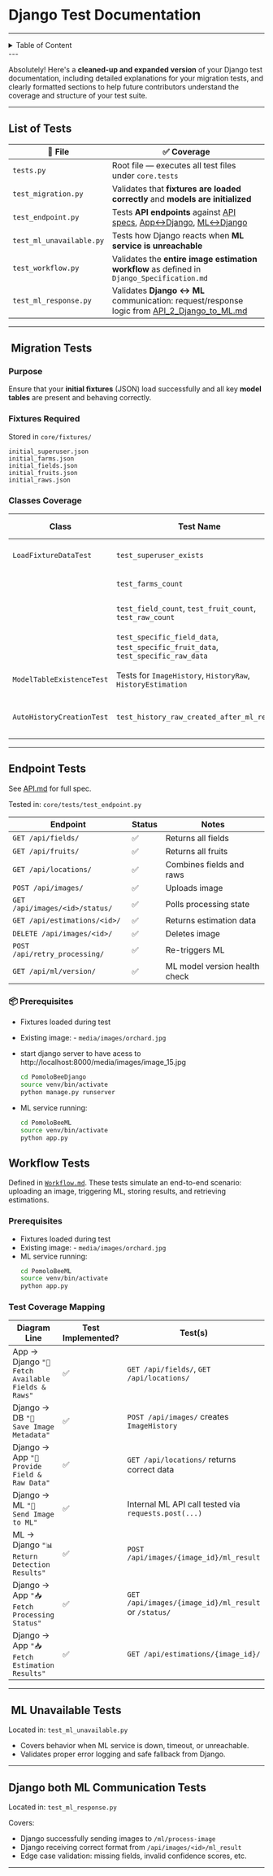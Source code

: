 # Django Test Documentation
---
<details>
<summary>Table of Content</summary>

<!-- TOC -->
- [Django Test Documentation](#django-test-documentation)
  - [List of Tests](#list-of-tests)
  - [️ Migration Tests](#migration-tests)
    - [Purpose](#purpose)
    - [Fixtures Required](#fixtures-required)
    - [Classes Coverage](#classes-coverage)
  - [Endpoint Tests](#endpoint-tests)
  - [Workflow Tests](#workflow-tests)
    - [Prerequisites](#prerequisites)
    - [Test Coverage Mapping](#test-coverage-mapping)
  - [️ ML Unavailable Tests](#ml-unavailable-tests)
  - [Django both ML Communication Tests](#django-both-ml-communication-tests)
<!-- TOC END -->
 
</details>
---
 
Absolutely! Here's a **cleaned-up and expanded version** of your Django test documentation, including detailed explanations for your migration tests, and clearly formatted sections to help future contributors understand the coverage and structure of your test suite.

---
 

## List of Tests

| 📄 **File**                       | ✅ **Coverage**                                                                                     |
|----------------------------------|-----------------------------------------------------------------------------------------------------|
| `tests.py`                       | Root file — executes all test files under `core.tests`                                              |
| `test_migration.py`              | Validates that **fixtures are loaded correctly** and **models are initialized**                     |
| `test_endpoint.py`               | Tests **API endpoints** against [API specs](API.md), [App↔Django](API_1_App_to_Django.md), [ML↔Django](API_3_ML_to_Django.md) |
| `test_ml_unavailable.py`         | Tests how Django reacts when **ML service is unreachable**                                          |
| `test_workflow.py`               | Validates the **entire image estimation workflow** as defined in `Django_Specification.md`          |
| `test_ml_response.py`            | Validates **Django ↔ ML** communication: request/response logic from [API_2_Django_to_ML.md](API_2_Django_to_ML.md) |

---

## ️ Migration Tests

### Purpose
Ensure that your **initial fixtures** (JSON) load successfully and all key **model tables** are present and behaving correctly.

### Fixtures Required
Stored in `core/fixtures/`

```
initial_superuser.json
initial_farms.json
initial_fields.json
initial_fruits.json
initial_raws.json
```

### Classes Coverage

| **Class**                        | **Test Name**                            | **Coverage / What it Verifies**                                     |
|----------------------------------|------------------------------------------|----------------------------------------------------------------------|
| `LoadFixtureDataTest`           | `test_superuser_exists`                  | Superuser (`pomobee`) exists from fixture                           |
|                                  | `test_farms_count`                       | At least one `Farm` loaded                                           |
|                                  | `test_field_count`, `test_fruit_count`, `test_raw_count` | Expected number of objects from fixtures                         |
|                                  | `test_specific_field_data`, `test_specific_fruit_data`, `test_specific_raw_data` | Validates key values of selected rows |
| `ModelTableExistenceTest`       | Tests for `ImageHistory`, `HistoryRaw`, `HistoryEstimation` | Can insert and retrieve expected models                           |
| `AutoHistoryCreationTest`       | `test_history_raw_created_after_ml_result` | Signal triggers creation of `HistoryRaw` and `HistoryEstimation`    |

---



## Endpoint Tests

See [API.md](API.md) for full spec.

Tested in: `core/tests/test_endpoint.py`

| Endpoint                        | Status | Notes                              |
|---------------------------------|--------|------------------------------------|
| `GET /api/fields/`              | ✅     | Returns all fields                 |
| `GET /api/fruits/`              | ✅     | Returns all fruits                 |
| `GET /api/locations/`           | ✅     | Combines fields and raws           |
| `POST /api/images/`             | ✅     | Uploads image                      |
| `GET /api/images/<id>/status/` | ✅     | Polls processing state             |
| `GET /api/estimations/<id>/`   | ✅     | Returns estimation data            |
| `DELETE /api/images/<id>/`     | ✅     | Deletes image                      |
| `POST /api/retry_processing/`  | ✅     | Re-triggers ML                     |
| `GET /api/ml/version/`         | ✅     | ML model version health check      |

 ### 📦 Prerequisites

- Fixtures loaded during test 
- Existing image:  - `media/images/orchard.jpg`
- start django server to have acess to http://localhost:8000/media/images/image_15.jpg

  ```bash
  cd PomoloBeeDjango
  source venv/bin/activate
  python manage.py runserver

  ```
- ML service running:
  ```bash
  cd PomoloBeeML
  source venv/bin/activate
  python app.py
  ```


## Workflow Tests

Defined in [`Workflow.md`](Workflow.md). These tests simulate an end-to-end scenario: uploading an image, triggering ML, storing results, and retrieving estimations.

### Prerequisites

- Fixtures loaded during test
- Existing image:  - `media/images/orchard.jpg`
- ML service running:
  ```bash
  cd PomoloBeeML
  source venv/bin/activate
  python app.py
  ```

### Test Coverage Mapping

| **Diagram Line**                                          | **Test Implemented?** | **Test(s)**                                              |
|-----------------------------------------------------------|------------------------|----------------------------------------------------------|
| App → Django `"📍 Fetch Available Fields & Raws"`         | ✅                     | `GET /api/fields/`, `GET /api/locations/`                |
| Django → DB `"📂 Save Image Metadata"`                    | ✅                     | `POST /api/images/` creates `ImageHistory`               |
| Django → App `"📄 Provide Field & Raw Data"`              | ✅                     | `GET /api/locations/` returns correct data               |
| Django → ML `"🔄 Send Image to ML"`                       | ✅                     | Internal ML API call tested via `requests.post(...)`     |
| ML → Django `"📊 Return Detection Results"`               | ✅                     | `POST /api/images/{image_id}/ml_result`                  |
| Django → App `"📥 Fetch Processing Status"`               | ✅                     | `GET /api/images/{image_id}/ml_result` or `/status/`     |
| Django → App `"📥 Fetch Estimation Results"`              | ✅                     | `GET /api/estimations/{image_id}/`                       |

---

## ️ ML Unavailable Tests

Located in: `test_ml_unavailable.py`

- Covers behavior when ML service is down, timeout, or unreachable.
- Validates proper error logging and safe fallback from Django.

---

## Django both ML Communication Tests

Located in: `test_ml_response.py`

Covers:
- Django successfully sending images to `/ml/process-image`
- Django receiving correct format from `/api/images/<id>/ml_result`
- Edge case validation: missing fields, invalid confidence scores, etc.

---
 